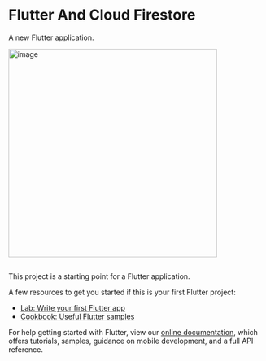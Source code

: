 # Flutter And Cloud Firestore
A new Flutter application.

<img width="410" alt="image" src="https://user-images.githubusercontent.com/75604506/169720640-670817f2-c483-44f8-8036-506640e59405.png">

##  

This project is a starting point for a Flutter application.

A few resources to get you started if this is your first Flutter project:

- [Lab: Write your first Flutter app](https://flutter.dev/docs/get-started/codelab)
- [Cookbook: Useful Flutter samples](https://flutter.dev/docs/cookbook)

For help getting started with Flutter, view our
[online documentation](https://flutter.dev/docs), which offers tutorials,
samples, guidance on mobile development, and a full API reference.
